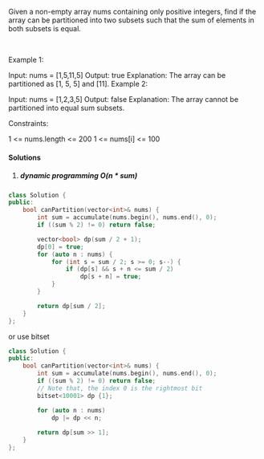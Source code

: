 Given a non-empty array nums containing only positive integers, find if the array can be partitioned into two subsets such that the sum of elements in both subsets is equal.

 

Example 1:

Input: nums = [1,5,11,5]
Output: true
Explanation: The array can be partitioned as [1, 5, 5] and [11].
Example 2:

Input: nums = [1,2,3,5]
Output: false
Explanation: The array cannot be partitioned into equal sum subsets.
 

Constraints:

1 <= nums.length <= 200
1 <= nums[i] <= 100


#### Solutions

1. ##### dynamic programming O(n * sum)

```c++
class Solution {
public:
    bool canPartition(vector<int>& nums) {
        int sum = accumulate(nums.begin(), nums.end(), 0);
        if ((sum % 2) != 0) return false;

        vector<bool> dp(sum / 2 + 1);
        dp[0] = true;
        for (auto n : nums) {
            for (int s = sum / 2; s >= 0; s--) {
                if (dp[s] && s + n <= sum / 2)
                    dp[s + n] = true;
            }
        }

        return dp[sum / 2];
    }
};
```

or use bitset

```c++
class Solution {
public:
    bool canPartition(vector<int>& nums) {
        int sum = accumulate(nums.begin(), nums.end(), 0);
        if ((sum % 2) != 0) return false;
        // Note that, the index 0 is the rightmost bit
        bitset<10001> dp {1};

        for (auto n : nums)
            dp |= dp << n;
        
        return dp[sum >> 1];
    }
};
```